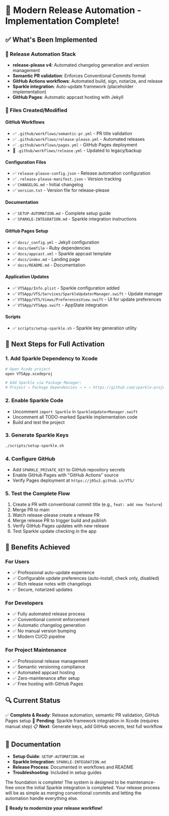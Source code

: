 # 🎉 Modern Release Automation - Implementation Complete!

## ✅ What's Been Implemented

### 🚀 Release Automation Stack
- **release-please v4**: Automated changelog generation and version management
- **Semantic PR validation**: Enforces Conventional Commits format
- **GitHub Actions workflows**: Automated build, sign, notarize, and release
- **Sparkle integration**: Auto-update framework (placeholder implementation)
- **GitHub Pages**: Automatic appcast hosting with Jekyll

### 📁 Files Created/Modified

#### GitHub Workflows
- ✅ `.github/workflows/semantic-pr.yml` - PR title validation
- ✅ `.github/workflows/release-please.yml` - Automated releases
- ✅ `.github/workflows/pages.yml` - GitHub Pages deployment
- 🔄 `.github/workflows/release.yml` - Updated to legacy/backup

#### Configuration Files
- ✅ `release-please-config.json` - Release automation configuration
- ✅ `.release-please-manifest.json` - Version tracking
- ✅ `CHANGELOG.md` - Initial changelog
- ✅ `version.txt` - Version file for release-please

#### Documentation
- ✅ `SETUP-AUTOMATION.md` - Complete setup guide
- ✅ `SPARKLE-INTEGRATION.md` - Sparkle integration instructions

#### GitHub Pages Setup
- ✅ `docs/_config.yml` - Jekyll configuration
- ✅ `docs/Gemfile` - Ruby dependencies
- ✅ `docs/appcast.xml` - Sparkle appcast template
- ✅ `docs/index.md` - Landing page
- ✅ `docs/README.md` - Documentation

#### Application Updates
- ✅ `VTSApp/Info.plist` - Sparkle configuration added
- ✅ `VTSApp/VTS/Services/SparkleUpdaterManager.swift` - Update manager
- ✅ `VTSApp/VTS/Views/PreferencesView.swift` - UI for update preferences
- ✅ `VTSApp/VTSApp.swift` - AppState integration

#### Scripts
- ✅ `scripts/setup-sparkle.sh` - Sparkle key generation utility

## 🔧 Next Steps for Full Activation

### 1. Add Sparkle Dependency to Xcode
```bash
# Open Xcode project
open VTSApp.xcodeproj

# Add Sparkle via Package Manager:
# Project → Package Dependencies → + → https://github.com/sparkle-project/Sparkle
```

### 2. Enable Sparkle Code
- Uncomment `import Sparkle` in `SparkleUpdaterManager.swift`
- Uncomment all TODO-marked Sparkle implementation code
- Build and test the project

### 3. Generate Sparkle Keys
```bash
./scripts/setup-sparkle.sh
```

### 4. Configure GitHub
- Add `SPARKLE_PRIVATE_KEY` to GitHub repository secrets
- Enable GitHub Pages with "GitHub Actions" source
- Verify Pages deployment at `https://j05u3.github.io/VTS/`

### 5. Test the Complete Flow
1. Create a PR with conventional commit title (e.g., `feat: add new feature`)
2. Merge PR to main
3. Watch release-please create a release PR
4. Merge release PR to trigger build and publish
5. Verify GitHub Pages updates with new release
6. Test Sparkle update checking in the app

## 🎯 Benefits Achieved

### For Users
- ✅ Professional auto-update experience
- ✅ Configurable update preferences (auto-install, check only, disabled)
- ✅ Rich release notes with changelogs
- ✅ Secure, notarized updates

### For Developers
- ✅ Fully automated release process
- ✅ Conventional commit enforcement
- ✅ Automatic changelog generation
- ✅ No manual version bumping
- ✅ Modern CI/CD pipeline

### For Project Maintenance
- ✅ Professional release management
- ✅ Semantic versioning compliance
- ✅ Automated appcast hosting
- ✅ Zero-maintenance after setup
- ✅ Free hosting with GitHub Pages

## 🔍 Current Status

✅ **Complete & Ready**: Release automation, semantic PR validation, GitHub Pages setup
🔄 **Pending**: Sparkle framework integration in Xcode (requires manual step)
📋 **Next**: Generate keys, add GitHub secrets, test full workflow

## 📖 Documentation

- **Setup Guide**: `SETUP-AUTOMATION.md`
- **Sparkle Integration**: `SPARKLE-INTEGRATION.md`
- **Release Process**: Documented in workflows and README
- **Troubleshooting**: Included in setup guides

The foundation is complete! The system is designed to be maintenance-free once the initial Sparkle integration is completed. Your release process will be as simple as merging conventional commits and letting the automation handle everything else.

🚀 **Ready to modernize your release workflow!**
